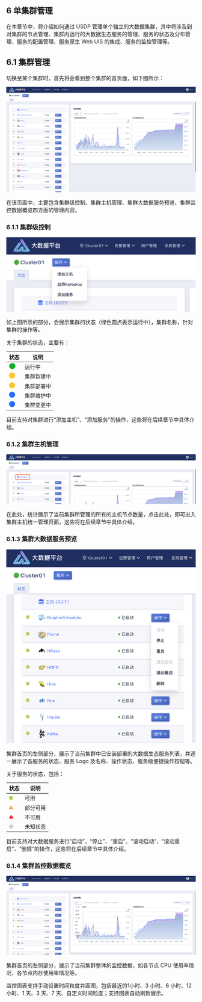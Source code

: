## 6 单集群管理

在本章节中，将介绍如何通过 USDP 管理单个独立的大数据集群，其中将涉及到对集群的节点管理、集群内运行的大数据生态服务的管理、服务的状态及分布管理、服务的配置管理、服务原生 Web UIS 的集成、服务的监控管理等。

## 6.1 集群管理

切换至某个集群时，首先将会看到整个集群的首页面，如下图所示：

![](../../../images/3.0.0-unopened/userguide/single_cluster/cluster_mgt/1290126347.png)

在该页面中，主要包含集群级控制、集群主机管理、集群大数据服务预览、集群监控数据概览四方面的管理内容。

### 6.1.1 集群级控制

![](../../../images/3.0.0-unopened/userguide/single_cluster/cluster_mgt/2813352610.png)

如上图所示的部分，会展示集群的状态（绿色圆点表示运行中），集群名称，针对集群的操作等。

关于集群的状态，主要有：

| **状态**                                                     | **说明**   |
| ------------------------------------------------------------ | ---------- |
| ![img](../../../images/3.0.0-unopened/status/state_green.png) | 运行中     |
| ![img](../../../images/3.0.0-unopened/status/state_yellow.png) | 集群新建中 |
| ![img](../../../images/3.0.0-unopened/status/state_yellow.png) | 集群部署中 |
| ![img](../../../images/3.0.0-unopened/status/state_blue.png) | 集群维护中 |
| ![img](../../../images/3.0.0-unopened/status/state_blue.png) | 集群变更中 |

目前支持对集群进行“添加主机”、“添加服务”的操作，这些将在后续章节中具体介绍。

### 6.1.2 集群主机管理

![](../../../images/3.0.0-unopened/userguide/single_cluster/cluster_mgt/1315927073.png)

在此处，统计展示了当前集群所管理的所有的主机节点数量，点击此处，即可进入集群主机统一管理页面，这些将在后续章节中具体介绍。

### 6.1.3 集群大数据服务预览

![](../../../images/3.0.0-unopened/userguide/single_cluster/cluster_mgt/485274408.png)

集群首页的左侧部分，展示了当前集群中已安装部署的大数据生态服务列表，并逐一展示了各服务的状态、服务 Logo 及名称、操作状态、服务级便捷操作按钮等。

关于服务的状态，包括：

| **状态**                                                     | **说明** |
| ------------------------------------------------------------ | -------- |
| ![img](../../../images/3.0.0-unopened/status/state_2_green.png) | 可用     |
| ![img](../../../images/3.0.0-unopened/status/state_2_yellow.png) | 部分可用 |
| ![img](../../../images/3.0.0-unopened/status/state_2_red.png) | 不可用   |
| ![img](../../../images/3.0.0-unopened/status/state_2_gray.png) | 未知状态 |

目前支持对大数据服务进行“启动”、“停止”、“重启”、“滚动启动”、“滚动重启”、“删除”的操作，这些将在后续章节中具体介绍。

### 6.1.4 集群监控数据概览

![](../../../images/3.0.0-unopened/userguide/single_cluster/cluster_mgt/3173224538.png)

集群首页的左侧部分，展示了当前集群整体的监控数据，如各节点 CPU 使用率情况、各节点内存使用率情况等。

监控图表支持手动设置时间粒度并画图，包括最近的1小时、3 小时、6 小时、12 小时、1 天、3 天、7 天、自定义时间粒度；支持图表自动刷新展示。
